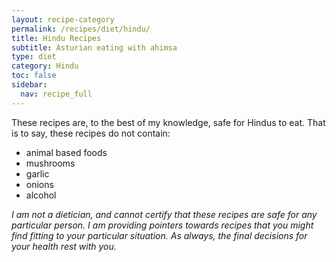 ```yaml
---
layout: recipe-category
permalink: /recipes/diet/hindu/
title: Hindu Recipes
subtitle: Asturian eating with ahimsa
type: diet
category: Hindu
toc: false
sidebar:
  nav: recipe_full
---
```

These recipes are, to the best of my knowledge, safe for Hindus to eat. That is to say, these recipes do not contain:

- animal based foods
- mushrooms
- garlic
- onions
- alcohol

*I am not a dietician, and cannot certify that these recipes are safe for any particular person. I am providing pointers towards recipes that you might find fitting to your particular situation. As always, the final decisions for your health rest with you.*